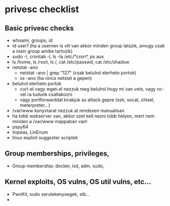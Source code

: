 # privesc checklist
## Basic privesc checks
* whoami, groups, id
* id user1 (ha a usernev is ott van akkor minden group latszik, amugy csak a main group amibe tartozik)
* sudo -l, crontab -l, ls -la /etc/&ast;cron&ast;, ps aux
* ls /home, ls /root, ls /, cat /etc/passwd, cat /etc/shadow
* netstat -ano
  * netstat -ano | grep "127" (csak belulrol elerheto portok)
  * ss -ano (ha nincs netstat a gepen)
* belulrol elerheto portok
  * curl-el vagy wget-el nezzuk meg belulrol hogy mi van vele, vagy nc-vel ra tudunk csatlakozni
  * vagy portforwarddal kirakjuk az attack gepre (ssh, socat, chisel, meterpreter...)
* /var/www konyvtarat nezzuk at rendesen manualisan
* ha tobb webserver van, akkor szet kell nezni tobb helyen, mert nem minden a /var/www mappaban van!
* pspy64
* linpeas, LinEnum
* linux exploit suggester scriptek
## Group memberships, privileges,
* Group membership: docker, lxd, adm, sudo, 
## Kernel exploits, OS vulns, OS util vulns, etc...
* PwnKit, sudo serulekenysegek, stb...
* 
